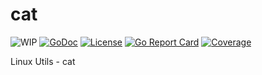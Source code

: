 # cat
![WIP](https://img.shields.io/badge/status-wip-red.svg)
[![GoDoc](https://godoc.org/github.com/monegim/cat?status.svg)](https://godoc.org/github.com/monegim/cat)
[![License](https://img.shields.io/badge/license-Apache2-brightgreen.svg)](LICENSE)
[![Go Report Card](https://goreportcard.com/badge/github.com/monegim/cat)](https://goreportcard.com/badge/github.com/monegim/cat)
[![Coverage](https://gocover.io/_badge/github.com/monegim/cat)](https://gocover.io/github.com/monegim/cat)

Linux Utils - cat